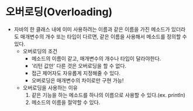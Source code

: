 # 오버로딩(Overloading)
- 자바의 한 클래스 내에 이미 사용하려는 이름과 같은 이름을 가진 메소드가 있더라도 매개변수의 개수 또는 타입이 다르면, 같은 이름을 사용해서 메소드를 정의할 수 있다.
    - 오버로딩의 조건
        - 메소드의 이름이 같고, 매개변수의 개수나 타입이 달라야한다.
        - '리턴 값만' 다른 것은 오버로딩을 할 수 없다.
        - 접근 제어자도 자유롭게 지정해줄 수 있다.
        - 오버로딩은 매개변수의 차이로만 구현 가능!
    - 오버로딩을 사용하는 이유
        1. 같은 기능을 하는 메소드를 하나의 이름으로 사용할 수 있다.(ex. println)
        2. 메소드의 이름을 절약할 수 있다.